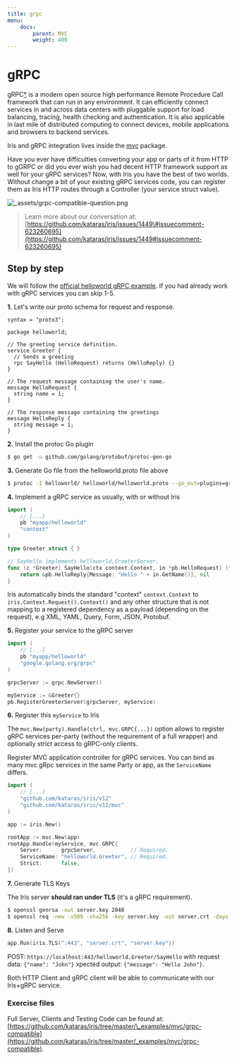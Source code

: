 ```yaml
---
title: grpc
menu:
    docs:
        parent: MVC
        weight: 400
---
```


# gRPC

gRPC[\*](https://grpc.io/) is a modern open source high performance Remote Procedure Call framework that can run in any environment. It can efficiently connect services in and across data centers with pluggable support for load balancing, tracing, health checking and authentication. It is also applicable in last mile of distributed computing to connect devices, mobile applications and browsers to backend services.

Iris and gRPC integration lives inside the [mvc](https://github.com/kataras/iris/tree/master/mvc) package.

Have you ever have difficulties converting your app or parts of it from HTTP to gGRPC or did you ever wish you had decent HTTP framework support as well for your gRPC services? Now, with Iris you have the best of two worlds. Without change a bit of your existing gRPC services code, you can register them as Iris HTTP routes through a Controller (your service struct value).

![_assets/grpc-compatible-question.png](https://raw.githubusercontent.com/wiki/kataras/iris/_assets/grpc-compatible-question.png)

> Learn more about our conversation at: [https://github.com/kataras/iris/issues/1449\#issuecomment-623260695](https://github.com/kataras/iris/issues/1449#issuecomment-623260695)

## Step by step

We will follow the [official helloworld gRPC example](https://github.com/grpc/grpc-go/tree/master/examples/helloworld). If you had already work with gRPC services you can skip 1-5.

**1.** Let's write our proto schema for request and response.

```text
syntax = "proto3";

package helloworld;

// The greeting service definition.
service Greeter {
  // Sends a greeting
  rpc SayHello (HelloRequest) returns (HelloReply) {}
}

// The request message containing the user's name.
message HelloRequest {
  string name = 1;
}

// The response message containing the greetings
message HelloReply {
  string message = 1;
}
```

**2.** Install the protoc Go plugin

```bash
$ go get -u github.com/golang/protobuf/protoc-gen-go
```

**3.** Generate Go file from the helloworld.proto file above

```bash
$ protoc -I helloworld/ helloworld/helloworld.proto --go_out=plugins=grpc:helloworld
```

**4.** Implement a gRPC service as usually, with or without Iris

```go
import (
    // [...]
    pb "myapp/helloworld"
    "context"
)
```

```go
type Greeter struct { }

// SayHello implements helloworld.GreeterServer.
func (c *Greeter) SayHello(ctx context.Context, in *pb.HelloRequest) (*pb.HelloReply, error) {
    return &pb.HelloReply{Message: "Hello " + in.GetName()}, nil
}
```

Iris automatically binds the standard "context" `context.Context` to `iris.Context.Request().Context()` and any other structure that is not mapping to a registered dependency as a payload (depending on the request), e.g XML, YAML, Query, Form, JSON, Protobuf.

**5.** Register your service to the gRPC server

```go
import (
    // [...]
    pb "myapp/helloworld"
    "google.golang.org/grpc"
)
```

```go
grpcServer := grpc.NewServer()

myService := &Greeter{}
pb.RegisterGreeterServer(grpcServer, myService)
```

**6.** Register this `myService` to Iris

The `mvc.New(party).Handle(ctrl, mvc.GRPC{...})` option allows to register gRPC services per-party (without the requirement of a full wrapper) and optionally strict access to gRPC-only clients.

Register MVC application controller for gRPC services. You can bind as many mvc gRpc services in the same Party or app, as the `ServiceName` differs.

```go
import (
    // [...]
    "github.com/kataras/iris/v12"
    "github.com/kataras/iris/v12/mvc"
)
```

```go
app := iris.New()

rootApp := mvc.New(app)
rootApp.Handle(myService, mvc.GRPC{
    Server:      grpcServer,           // Required.
    ServiceName: "helloworld.Greeter", // Required.
    Strict:      false,
})
```

**7.** Generate TLS Keys

The Iris server **should ran under TLS** (it's a gRPC requirement).

```bash
$ openssl genrsa -out server.key 2048
$ openssl req -new -x509 -sha256 -key server.key -out server.crt -days 3650
```

**8.** Listen and Serve

```go
app.Run(iris.TLS(":443", "server.crt", "server.key"))
```

POST: `https://localhost:443/helloworld.Greeter/SayHello` with request data: `{"name": "John"}` xpected output: `{"message": "Hello John"}`.

Both HTTP Client and gRPC client will be able to communicate with our Iris+gRPC service.

### Exercise files

Full Server, Clients and Testing Code can be found at: [https://github.com/kataras/iris/tree/master/\_examples/mvc/grpc-compatible](https://github.com/kataras/iris/tree/master/_examples/mvc/grpc-compatible).

